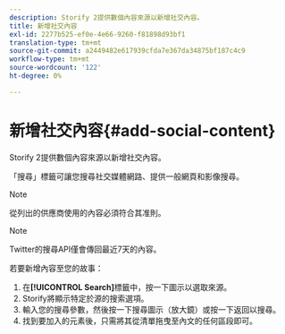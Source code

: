 ```yaml
---
description: Storify 2提供數個內容來源以新增社交內容。
title: 新增社交內容
exl-id: 2277b525-ef0e-4e66-9260-f81898d93bf1
translation-type: tm+mt
source-git-commit: a2449482e617939cfda7e367da34875bf187c4c9
workflow-type: tm+mt
source-wordcount: '122'
ht-degree: 0%

---
```


# 新增社交內容{#add-social-content}

Storify 2提供數個內容來源以新增社交內容。

「搜尋」標籤可讓您搜尋社交媒體網路、提供一般網頁和影像搜尋。

>[!NOTE]
>
>從列出的供應商使用的內容必須符合其准則。

>[!NOTE]
>
>Twitter的搜尋API僅會傳回最近7天的內容。

若要新增內容至您的故事：

1. 在&#x200B;**[!UICONTROL Search]**&#x200B;標籤中，按一下圖示以選取來源。
1. Storify將顯示特定於源的搜索選項。
1. 輸入您的搜尋參數，然後按一下搜尋圖示（放大鏡）或按一下返回以搜尋。
1. 找到要加入的元素後，只需將其從清單拖曳至內文的任何區段即可。

